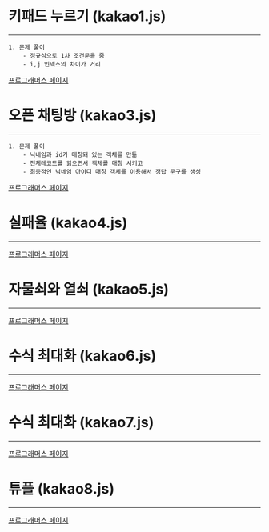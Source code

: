 # 키패드 누르기 (kakao1.js)
------
    1. 문제 풀이
        - 정규식으로 1차 조건문을 줌
        - i,j 인덱스의 차이가 거리
  
[프로그래머스 페이지](https://programmers.co.kr/learn/courses/30/lessons/67256)


# 오픈 채팅방 (kakao3.js)
----
    1. 문제 풀이
        - 닉네임과 id가 매칭돼 있는 객체를 만듦
        - 전체레코드를 읽으면서 객체를 매칭 시키고
        - 최종적인 닉네임 아이디 매칭 객체를 이용해서 정답 문구를 생성
[프로그래머스 페이지](https://programmers.co.kr/learn/courses/30/lessons/42888)


# 실패율 (kakao4.js)
-----
[프로그래머스 페이지](https://programmers.co.kr/learn/courses/30/lessons/42889)


# 자물쇠와 열쇠 (kakao5.js)
-----
[프로그래머스 페이지](https://programmers.co.kr/learn/courses/30/lessons/60059)


# 수식 최대화 (kakao6.js)
-----
[프로그래머스 페이지](https://programmers.co.kr/learn/courses/30/lessons/67257?language=javascript)


# 수식 최대화 (kakao7.js)
-----
[프로그래머스 페이지](https://programmers.co.kr/learn/courses/30/lessons/60058?language=javascript#)

# 튜플 (kakao8.js)
-----
[프로그래머스 페이지](https://programmers.co.kr/learn/courses/30/lessons/64065/solution_groups?language=javascript&type=my)
